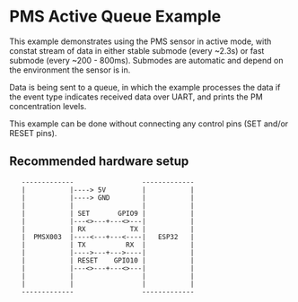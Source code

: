 # PMS Active Queue Example

This example demonstrates using the PMS sensor in active mode, with constat stream of data in either stable submode (every ~2.3s) or fast submode (every ~200 - 800ms). Submodes are automatic and depend on the environment the sensor is in.

Data is being sent to a queue, in which the example processes the data if the event type indicates received data over UART, and prints the PM concentration levels.

This example can be done without connecting any control pins (SET and/or RESET pins).

## Recommended hardware setup

 ```
    -------------                 -------------
    |           |----> 5V         |           |
    |           |----> GND        |           |
    |           |                 |           |
    |           | SET       GPIO9 |           |
    |           |---<>---+---<>---|           |
    |           | RX           TX |           |
    |  PMSX003  |----<---+---<----|   ESP32   |
    |           | TX          RX  |           |
    |           |---->---+--->----|           |
    |           | RESET    GPIO10 |           |
    |           |---<>---+---<>---|           |
    |           |                 |           |
    |           |                 |           |
    -------------                 -------------
```
